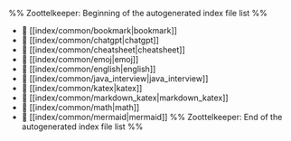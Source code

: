 %% Zoottelkeeper: Beginning of the autogenerated index file list  %%
- 📄 [[index/common/bookmark|bookmark]]
- 📄 [[index/common/chatgpt|chatgpt]]
- 📄 [[index/common/cheatsheet|cheatsheet]]
- 📄 [[index/common/emoj|emoj]]
- 📄 [[index/common/english|english]]
- 📄 [[index/common/java_interview|java_interview]]
- 📄 [[index/common/katex|katex]]
- 📄 [[index/common/markdown_katex|markdown_katex]]
- 📄 [[index/common/math|math]]
- 📄 [[index/common/mermaid|mermaid]]
%% Zoottelkeeper: End of the autogenerated index file list  %%
